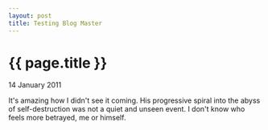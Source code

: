 ```yaml
---
layout: post
title: Testing Blog Master
---
```


{{ page.title }}
================

<p class="meta">14 January 2011</p>

It's amazing how I didn't see it coming. His progressive spiral into the abyss of self-destruction was not a quiet and unseen event. I don't know who feels more betrayed, me or himself. 
